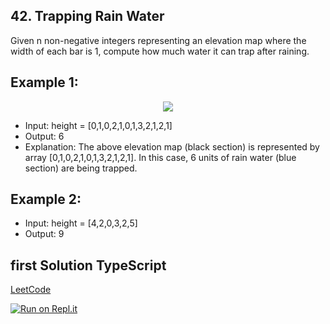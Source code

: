## 42. Trapping Rain Water
Given n non-negative integers representing an elevation map where the width of each bar is 1, compute how much water it can trap after raining.

## Example 1:

<p align="center">
  <img src="https://assets.leetcode.com/uploads/2018/10/22/rainwatertrap.png" />
</p>

- Input: height = [0,1,0,2,1,0,1,3,2,1,2,1]
- Output: 6
- Explanation: The above elevation map (black section) is represented by array [0,1,0,2,1,0,1,3,2,1,2,1]. In this case, 6 units of rain water (blue section) are being trapped.

## Example 2:
- Input: height = [4,2,0,3,2,5]
- Output: 9


## first Solution TypeScript

[LeetCode](https://leetcode.com/submissions/detail/705424627/)

[![Run on Repl.it](https://repl.it/badge/github/oscharko/LeetCode-11-Container-With-Most-Water)](https://replit.com/@oscharko/LeetCode-11-Container-With-Most-Water)